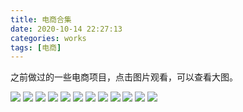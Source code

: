 ```yaml
---
title: 电商合集
date: 2020-10-14 22:27:13
categories: works
tags: [电商]
---
```

之前做过的一些电商项目，点击图片观看，可以查看大图。
<!--more-->
![ ](/images/e-commerce-mlt01.jpg)
![ ](/images/e-commerce-mlt02.jpg)
![ ](/images/e-commerce-mlt03.jpg)
![ ](/images/e-commerce-Mr.tang01.jpg)
![ ](/images/e-commerce-Mr.tang02.jpg)
![ ](/images/e-commerce-Mr.tang03.jpg)
![ ](/images/e-commerce-modis01.jpg)
![ ](/images/e-commerce-modis02.jpg)
![ ](/images/e-commerce-modis03.jpg)
![ ](/images/e-commerce-szy01.jpg)
![ ](/images/e-commerce-szy02.jpg)
![ ](/images/e-commerce-tlj01.jpg)
